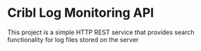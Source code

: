 # Cribl Log Monitoring API

This project is a simple HTTP REST service that provides search functionality for log files stored on the server
